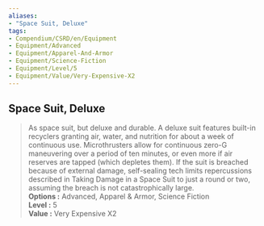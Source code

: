 ```yaml
---
aliases:
- "Space Suit, Deluxe"
tags:
- Compendium/CSRD/en/Equipment
- Equipment/Advanced
- Equipment/Apparel-And-Armor
- Equipment/Science-Fiction
- Equipment/Level/5
- Equipment/Value/Very-Expensive-X2
---
```


  
## Space Suit, Deluxe  
  
>As space suit, but deluxe and durable. A deluxe suit features built-in recyclers granting air, water, and nutrition for about a week of continuous use. Microthrusters allow for continuous zero-G maneuvering over a period of ten minutes, or even more if air reserves are tapped (which depletes them). If the suit is breached because of external damage, self-sealing tech limits repercussions described in Taking Damage in a Space Suit to just a round or two, assuming the breach is not catastrophically large.  
> **Options :** Advanced, Apparel & Armor, Science Fiction  
> **Level :** 5  
> **Value :** Very Expensive X2
